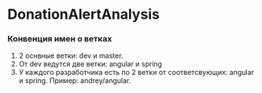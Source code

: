 # DonationAlertAnalysis

### Конвенция имен о ветках

1) 2 оснвные ветки: dev и master.
2) От dev ведутся две ветки: angular и spring
3) У каждого разработчика есть по 2 ветки от соответсвующих: angular и spring.
Пример: andrey/angular.